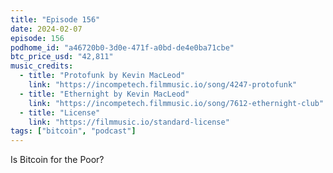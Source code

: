 ```yaml
---
title: "Episode 156"
date: 2024-02-07
episode: 156
podhome_id: "a46720b0-3d0e-471f-a0bd-de4e0ba71cbe"
btc_price_usd: "42,811"
music_credits:
  - title: "Protofunk by Kevin MacLeod"
    link: "https://incompetech.filmmusic.io/song/4247-protofunk"
  - title: "Ethernight by Kevin MacLeod"
    link: "https://incompetech.filmmusic.io/song/7612-ethernight-club"
  - title: "License"
    link: "https://filmmusic.io/standard-license"
tags: ["bitcoin", "podcast"]
---
```


Is Bitcoin for the Poor?
